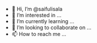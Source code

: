 - 👋 Hi, I’m @saifulisala
- 👀 I’m interested in ...
- 🌱 I’m currently learning ...
- 💞️ I’m looking to collaborate on ...
- 📫 How to reach me ...

<!---
saifulisala/saifulisala is a ✨ special ✨ repository because its `README.md` (this file) appears on your GitHub profile.
You can click the Preview link to take a look at your changes.
--->
